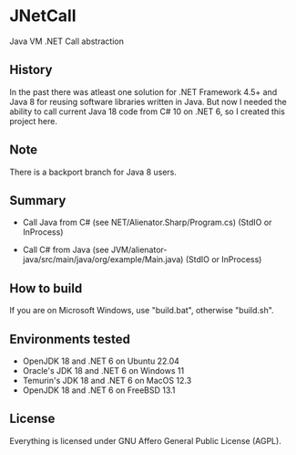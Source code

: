 # JNetCall
Java VM .NET Call abstraction

## History
In the past there was atleast one solution for .NET Framework 4.5+ and Java 8 for reusing software libraries written in Java.
But now I needed the ability to call current Java 18 code from C# 10 on .NET 6, so I created this project here.

## Note
There is a backport branch for Java 8 users.

## Summary
* Call Java from C#
(see NET/Alienator.Sharp/Program.cs) 
(StdIO or InProcess)

* Call C# from Java
(see JVM/alienator-java/src/main/java/org/example/Main.java) 
(StdIO or InProcess)

## How to build
If you are on Microsoft Windows, use "build.bat", 
otherwise "build.sh".

## Environments tested
* OpenJDK 18 and .NET 6 on Ubuntu 22.04
* Oracle's JDK 18 and .NET 6 on Windows 11
* Temurin's JDK 18 and .NET 6 on MacOS 12.3
* OpenJDK 18 and .NET 6 on FreeBSD 13.1

## License
Everything is licensed under GNU Affero General Public License (AGPL).
